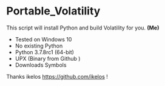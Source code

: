 # Portable_Volatility
This script will install Python and build Volatility for you. **(Me)**

* Tested on Windows 10
* No existing Python
* Python 3.7.8rc1 (64-bit)
* UPX (Binary from Github )
* Downloads Symbols

Thanks ikelos https://github.com/ikelos !
